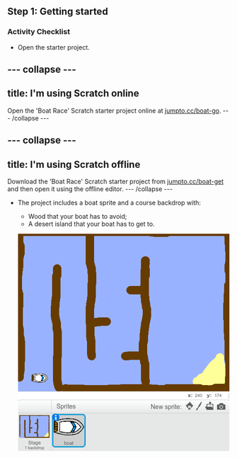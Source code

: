 ## Step 1: Getting started

### Activity Checklist

+ Open the starter project. 

--- collapse ---
---
title: I'm using Scratch online
---
Open the 'Boat Race' Scratch starter project online at  <a href="http://jumpto.cc/boat-go" target="_blank">jumpto.cc/boat-go</a>.
--- /collapse ---

--- collapse ---
---
title: I'm using Scratch offline
---
Download the 'Boat Race' Scratch starter project from
 <a href="http://jumpto.cc/boat-get" target="_blank">jumpto.cc/boat-get</a> and then open it using the offline editor.
--- /collapse ---
	
+ The project includes a boat sprite and a course backdrop with:

	+ Wood that your boat has to avoid;
	+ A desert island that your boat has to get to.

	![screenshot](images/boat-starter.png) 

